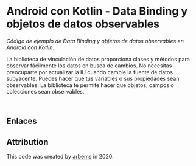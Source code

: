 # Android con Kotlin - Data Binding y objetos de datos observables

*Código de ejemplo de Data Binding y objetos de datos observables en Android con Kotlin.*

La biblioteca de vinculación de datos proporciona clases y métodos para observar fácilmente los datos en busca de cambios. No necesitas preocuparte por actualizar la IU cuando cambie la fuente de datos subyacente. Puedes hacer que tus variables o sus propiedades sean observables. La biblioteca te permite hacer que objetos, campos o colecciones sean observables.

  
```xml
```

```kotlin
```


## Enlaces

## Attribution

This code was created by [arbems](https://github.com/arbems) in 2020.